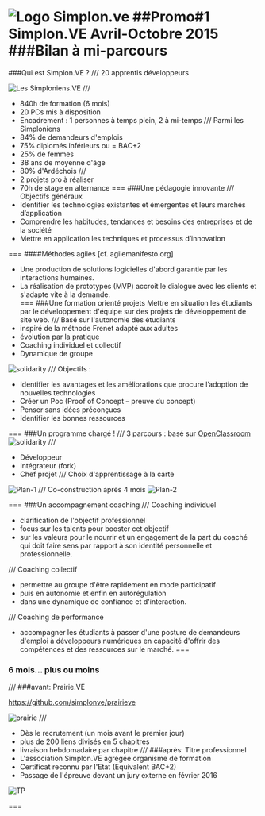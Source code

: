 ![Logo Simplon.ve](images/logo_simplonve_small.jpg "Simplon.ve")
##Promo#1 Simplon.VE
Avril-Octobre 2015
###Bilan à mi-parcours
===
###Qui est Simplon.VE ?
///
20 apprentis développeurs

![Les Simploniens.VE](images/photo_groupe_action.jpg "Les Simploniens.VE")
///
- 840h de formation (6 mois)
- 20 PCs mis à disposition
- Encadrement : 1 personnes à temps plein, 2 à mi-temps
///
Parmi les Simploniens
- 84% de demandeurs d'emplois
- 75% diplomés inférieurs ou = BAC+2
- 25% de femmes
- 38 ans de moyenne d'âge
- 80% d'Ardéchois
///
- 2 projets pro à réaliser
- 70h de stage en alternance
===
###Une pédagogie innovante
///
Objectifs généraux
 - Identifier les technologies existantes et émergentes et leurs marchés d’application
 - Comprendre les habitudes, tendances et besoins des entreprises et de la société
 - Mettre en application les techniques et processus d’innovation

===
####Méthodes agiles [cf. agilemanifesto.org]

- Une production de solutions logicielles d'abord garantie par les interactions humaines. 
- La réalisation de prototypes (MVP) accroit le dialogue avec les clients et s'adapte vite à la demande.    
===
###Une formation orienté projets 
Mettre en situation les étudiants par le développement d'équipe sur des projets de développement de site web.
///
Basé sur l'autonomie des étudiants
 - inspiré de la méthode Frenet adapté aux adultes
 - évolution par la pratique
 - Coaching individuel et collectif
 - Dynamique de groupe

![solidarity](images/solidarity.jpeg "solidarity")
///
Objectifs :
  - Identifier les avantages et les améliorations que procure l’adoption de nouvelles technologies
  - Créer un Poc (Proof of Concept – preuve du concept)
  - Penser sans idées préconçues
  - Identifier les bonnes ressources

===
###Un programme chargé !
///
3 parcours : basé sur [OpenClassroom](https://openclassrooms.com/learning-paths/)
![solidarity](images/parcoursOC.png "parcours")
///
- Développeur
- Intégrateur (fork)
- Chef projet
///
Choix d'apprentissage à la carte

![Plan-1](images/plan-1.jpg "Plan-1")
///
Co-construction après 4 mois
![Plan-2](images/plan-2.jpg "Plan-2")

===
###Un accompagnement coaching 
///
Coaching individuel

- clarification de l'objectif professionnel
- focus sur les talents pour booster cet objectif
- sur les valeurs pour le nourrir et un engagement de la part du coaché qui doit faire sens par rapport à son identité personnelle et professionnelle. 

///
Coaching collectif

- permettre au groupe d'être rapidement en mode participatif
- puis en autonomie et enfin en autorégulation
- dans une dynamique de confiance et d'interaction.

///
Coaching de performance 

- accompagner les étudiants à passer d'une posture de demandeurs d'emploi à développeurs numériques en capacité d'offrir des compétences et des ressources sur le marché. 
===
### 6 mois... plus ou moins
///
###avant: Prairie.VE

https://github.com/simplonve/prairieve

![prairie](images/prairie.png "prairie")
///
- Dès le recrutement (un mois avant le premier jour)
- plus de 200 liens divisés en 5 chapitres
- livraison hebdomadaire par chapitre
///
###après: Titre professionnel
- L'association Simplon.VE agrégée organisme de formation
- Certificat reconnu par l'Etat (Equivalent BAC+2)
- Passage de l'épreuve devant un jury externe en février 2016

![TP](images/tp.png "tp")

===
